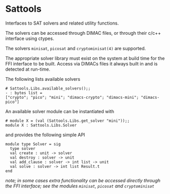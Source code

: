 # Sattools

Interfaces to SAT solvers and related utility functions.

The solvers can be accessed through DIMAC files, or through
their c/c++ interface using ctypes.

The solvers `minisat`, `picosat` and `cryptominisat(4)` are
supported.

The appropriate solver library must exist on the system at
build time for the FFI interface to be built.  Access via
DIMACs files it always built in and is detected at run-time.

The following lists available solvers

```
# Sattools.Libs.available_solvers();;
- : bytes list =
["crypto"; "pico"; "mini"; "dimacs-crypto"; "dimacs-mini"; "dimacs-pico"] 
```

An available solver module can be instantiated with

```
# module X = (val (Sattools.Libs.get_solver "mini"));;
module X : Sattools.Libs.Solver
```

and provides the following simple API

```
module type Solver = sig
  type solver
  val create : unit -> solver
  val destroy : solver -> unit
  val add_clause : solver -> int list -> unit
  val solve : solver -> int list Result.t
end
```

*note; in some cases extra functionality can be accessed directly through
the FFI interface; see the modules `minisat`, `picosat` and `cryptominisat`*

